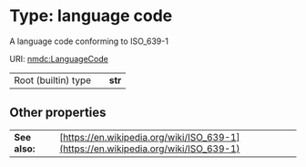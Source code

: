 
# Type: language code


A language code conforming to ISO_639-1

URI: [nmdc:LanguageCode](https://microbiomedata/meta/LanguageCode)

|  |  |  |
| --- | --- | --- |
| Root (builtin) type | | **str** |

## Other properties

|  |  |  |
| --- | --- | --- |
| **See also:** | | [https://en.wikipedia.org/wiki/ISO_639-1](https://en.wikipedia.org/wiki/ISO_639-1) |

